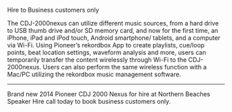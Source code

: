 Hire to Business customers only


The CDJ-2000nexus can utilize different music sources, from a hard drive to USB thumb drive and/or SD memory card, and now for the first time, an iPhone, iPad and iPod touch, Android smartphone/ tablets, and a computer via Wi-Fi. Using Pioneer’s rekordbox App to create playlists, cue/loop points, beat location settings, waveform analysis and more, users can temporarily transfer the content wirelessly through Wi-Fi to the CDJ-2000nexus. Users can also perform the same wireless function with a Mac/PC utilizing the rekordbox music management software.

---

Brand new 2014 Pioneer CDJ 2000 Nexus for hire at Northern Beaches Speaker Hire call today to book business customers only.

